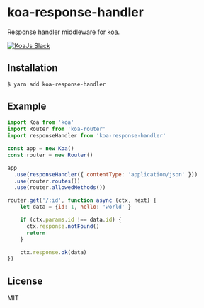 # koa-response-handler
Response handler middleware for [koa](https://github.com/koajs/koa).

<a href="https://communityinviter.com/apps/koa-js/koajs" rel="KoaJs Slack Community">![KoaJs Slack](https://img.shields.io/badge/Koa.Js-Slack%20Channel-Slack.svg?longCache=true&style=for-the-badge)</a>

## Installation
```js
$ yarn add koa-response-handler
```
## Example
```js
import Koa from 'koa'  
import Router from 'koa-router'  
import responseHandler from 'koa-response-handler'

const app = new Koa()  
const router = new Router()

app  
  .use(responseHandler({ contentType: 'application/json' }))
  .use(router.routes())
  .use(router.allowedMethods())

router.get('/:id', function async (ctx, next) {  
    let data = {id: 1, hello: 'world' }

    if (ctx.params.id !== data.id) {
      ctx.response.notFound()
      return
    }

    ctx.response.ok(data)
})
```

## License
  MIT
